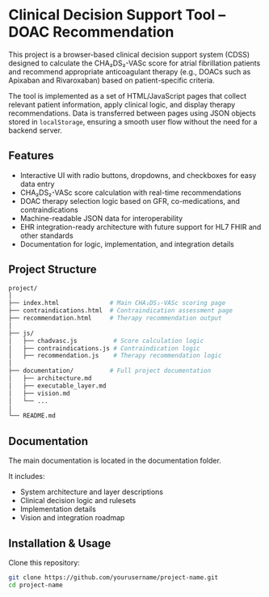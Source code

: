 # Clinical Decision Support Tool – DOAC Recommendation

This project is a browser-based clinical decision support system (CDSS) designed to calculate the CHA₂DS₂-VASc score for atrial fibrillation patients and recommend appropriate anticoagulant therapy (e.g., DOACs such as Apixaban and Rivaroxaban) based on patient-specific criteria.

The tool is implemented as a set of HTML/JavaScript pages that collect relevant patient information, apply clinical logic, and display therapy recommendations. Data is transferred between pages using JSON objects stored in `localStorage`, ensuring a smooth user flow without the need for a backend server.

## Features

- Interactive UI with radio buttons, dropdowns, and checkboxes for easy data entry  
- CHA₂DS₂-VASc score calculation with real-time recommendations  
- DOAC therapy selection logic based on GFR, co-medications, and contraindications  
- Machine-readable JSON data for interoperability  
- EHR integration-ready architecture with future support for HL7 FHIR and other standards  
- Documentation for logic, implementation, and integration details  

## Project Structure

```bash
project/
│
├── index.html              # Main CHA₂DS₂-VASc scoring page  
├── contraindications.html  # Contraindication assessment page  
├── recommendation.html     # Therapy recommendation output  
│
├── js/
│   ├── chadvasc.js          # Score calculation logic  
│   ├── contraindications.js # Contraindication logic  
│   ├── recommendation.js    # Therapy recommendation logic  
│
├── documentation/          # Full project documentation  
│   ├── architecture.md  
│   ├── executable_layer.md  
│   ├── vision.md  
│   └── ...  
│
└── README.md  
````

## Documentation
The main documentation is located in the documentation folder. 

It includes:
* System architecture and layer descriptions
* Clinical decision logic and rulesets
* Implementation details
* Vision and integration roadmap

## Installation & Usage
Clone this repository:

```bash
git clone https://github.com/yourusername/project-name.git
cd project-name
````
